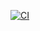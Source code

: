 [![CI](https://github.com/binkley/codewriter/actions/workflows/ci.yml/badge.svg)](https://github.com/binkley/codewriter/actions/workflows/ci.yml)
